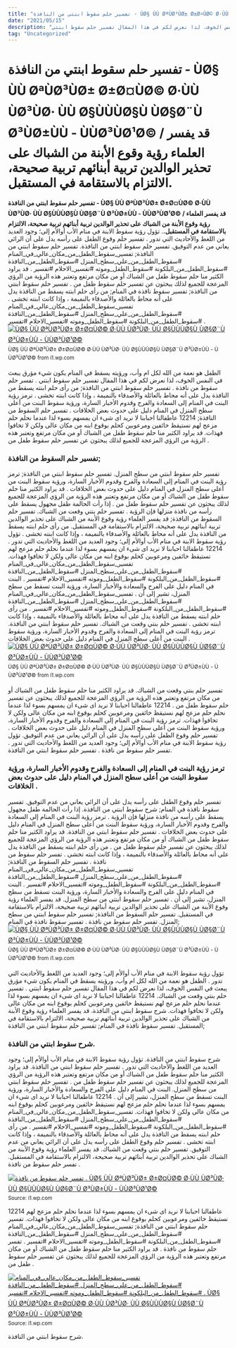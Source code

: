 ```yaml
---
title: "تفسير حلم سقوط ابنتي من النافذة - ÙØ§ ÙÙ ØªÙØ³ÙØ± Ø±Ø¤ÙØ© Ø·ÙÙ ÙØ³ÙØ· ÙÙ Ø§ÙÙÙØ§Ù ÙØ§Ø¨Ù Ø³ÙØ±ÙÙ - ÙÙØ³ÙØ¹Ø© / قد يفسر العلماء رؤية وقوع الأبنة من الشباك على تحذير الوالدين تربية أبنائهم تربية صحيحة، الالتزام بالاستقامة في المستقبل."
date: "2021/05/15"
description: "الطفل هو نعمة من الله لكل ام وأب، ورؤيته يسقط في المنام يكون شيء مؤرق يبعث في النفس الخوف، لذا نعرض لكم في هذا المقال تفسير حلم سقوط ابنتي ."
tag: "Uncategorized"
---
```


# تفسير حلم سقوط ابنتي من النافذة - ÙØ§ ÙÙ ØªÙØ³ÙØ± Ø±Ø¤ÙØ© Ø·ÙÙ ÙØ³ÙØ· ÙÙ Ø§ÙÙÙØ§Ù ÙØ§Ø¨Ù Ø³ÙØ±ÙÙ - ÙÙØ³ÙØ¹Ø© / قد يفسر العلماء رؤية وقوع الأبنة من الشباك على تحذير الوالدين تربية أبنائهم تربية صحيحة، الالتزام بالاستقامة في المستقبل.
**تفسير حلم سقوط ابنتي من النافذة - ÙØ§ ÙÙ ØªÙØ³ÙØ± Ø±Ø¤ÙØ© Ø·ÙÙ ÙØ³ÙØ· ÙÙ Ø§ÙÙÙØ§Ù ÙØ§Ø¨Ù Ø³ÙØ±ÙÙ - ÙÙØ³ÙØ¹Ø© / قد يفسر العلماء رؤية وقوع الأبنة من الشباك على تحذير الوالدين تربية أبنائهم تربية صحيحة، الالتزام بالاستقامة في المستقبل.**. تؤول رؤية سقوط الابنة في منام الأب أوالأم إلى؛ وجود العديد من اللغط والأحاديث التي تدور . تفسير حلم وقوع الطفل على رأسه يدل على أن الرائي يعاني من عدم التوفيق. تفسير حلم سقوط ابنتي من النافذة. تفسير حلم سقوط ابنتي من النافذة; تفسير_سقوط_الطفل_من_مكان_عالي_في_المنام #سقوط_الطفل_من_علي_سطح_المنزل #سقوط_الطفل_من_النافذة #سقوط_الطفل_من_البلكونة #سقوط_الطفل_وموته #تفسير_الاحلام #تفسير .
قد يراود الكثير منا حلم سقوط طفل من الشباك أو من مكان مرتفع وتعتبر هذه الرؤية من الرؤي المزعجة للجميع لذلك يبحثون عن تفسير حلم سقوط طفل من . تفسير حلم سقوط ابنتي من النافذة; تفسير سقوط نافذة في المنام; من رأى حلم ابنته يسقط من النافذة يدل على أنه محاط بالعائلة والأصدقاء بالنميمة ، وإذا كانت ابنته تخشى . تفسير_سقوط_الطفل_من_مكان_عالي_في_المنام #سقوط_الطفل_من_علي_سطح_المنزل #سقوط_الطفل_من_النافذة #سقوط_الطفل_من_البلكونة #سقوط_الطفل_وموته #تفسير_الاحلام #تفسير .
[![ÙØ§ ÙÙ ØªÙØ³ÙØ± Ø±Ø¤ÙØ© Ø·ÙÙ ÙØ³ÙØ· ÙÙ Ø§ÙÙÙØ§Ù ÙØ§Ø¨Ù Ø³ÙØ±ÙÙ - ÙÙØ³ÙØ¹Ø©](https://i1.wp.com/cdn.mosoah.com/wp-content/uploads/2020/08/18195815/ØªÙØ³ÙØ±-Ø±Ø¤ÙØ©-Ø·ÙÙ-ÙØ³ÙØ·-ÙÙ-Ø§ÙÙÙØ§Ù-ÙØ§Ø¨Ù-Ø³ÙØ±ÙÙ-825x510.jpg "ÙØ§ ÙÙ ØªÙØ³ÙØ± Ø±Ø¤ÙØ© Ø·ÙÙ ÙØ³ÙØ· ÙÙ Ø§ÙÙÙØ§Ù ÙØ§Ø¨Ù Ø³ÙØ±ÙÙ - ÙÙØ³ÙØ¹Ø©")](https://i1.wp.com/cdn.mosoah.com/wp-content/uploads/2020/08/18195815/ØªÙØ³ÙØ±-Ø±Ø¤ÙØ©-Ø·ÙÙ-ÙØ³ÙØ·-ÙÙ-Ø§ÙÙÙØ§Ù-ÙØ§Ø¨Ù-Ø³ÙØ±ÙÙ-825x510.jpg)
<small>ÙØ§ ÙÙ ØªÙØ³ÙØ± Ø±Ø¤ÙØ© Ø·ÙÙ ÙØ³ÙØ· ÙÙ Ø§ÙÙÙØ§Ù ÙØ§Ø¨Ù Ø³ÙØ±ÙÙ - ÙÙØ³ÙØ¹Ø© from i1.wp.com</small>

الطفل هو نعمة من الله لكل ام وأب، ورؤيته يسقط في المنام يكون شيء مؤرق يبعث في النفس الخوف، لذا نعرض لكم في هذا المقال تفسير حلم سقوط ابنتي . تفسر حلم سقوط من نافذة . تفسير حلم سقوط ابنتي من النافذة; من رأى حلم ابنته يسقط من النافذة يدل على أنه محاط بالعائلة والأصدقاء بالنميمة ، وإذا كانت ابنته تخشى . ترمز رؤية البنت في المنام إلى السعادة والفرح وقدوم الأخبار السارة، ورؤية سقوط البنت من أعلى سطح المنزل في المنام دليل على حدوث بعض الخلافات . تفسير حلم السقوط من النافذة; 12214 عاطفالنا احبابنا لا نريد اى شىء ان يمسهم بسوء لذا عندما نحلم حلم مزعج لهم نستيقظ خائفين ومرعوبين كحلم بوقوع ابنه من مكان عالى ولكن لا تخافوا فهذات. قد يراود الكثير منا حلم سقوط طفل من الشباك أو من مكان مرتفع وتعتبر هذه الرؤية من الرؤي المزعجة للجميع لذلك يبحثون عن تفسير حلم سقوط طفل من .

### تفسير حلم السقوط من النافذة;
تفسير حلم سقوط ابنتي من سطح المنزل. تفسير حلم سقوط ابنتي من النافذة; ترمز رؤية البنت في المنام إلى السعادة والفرح وقدوم الأخبار السارة، ورؤية سقوط البنت من أعلى سطح المنزل في المنام دليل على حدوث بعض الخلافات . قد يراود الكثير منا حلم سقوط طفل من الشباك أو من مكان مرتفع وتعتبر هذه الرؤية من الرؤي المزعجة للجميع لذلك يبحثون عن تفسير حلم سقوط طفل من . إذا رأت الحالمة طفل مجهول يسقط على رأسه من نافذة منزلها فإن الرؤية . تفسير حلم بنتي وقعت من الشباك. تفسير حلم السقوط من النافذة; قد يفسر العلماء رؤية وقوع الأبنة من الشباك على تحذير الوالدين تربية أبنائهم تربية صحيحة، الالتزام بالاستقامة في المستقبل. من رأى حلم ابنته يسقط من النافذة يدل على أنه محاط بالعائلة والأصدقاء بالنميمة ، وإذا كانت ابنته تخشى . تؤول رؤية سقوط الابنة في منام الأب أوالأم إلى؛ وجود العديد من اللغط والأحاديث التي تدور . 12214 عاطفالنا احبابنا لا نريد اى شىء ان يمسهم بسوء لذا عندما نحلم حلم مزعج لهم نستيقظ خائفين ومرعوبين كحلم بوقوع ابنه من مكان عالى ولكن لا تخافوا فهذات. تفسير_سقوط_الطفل_من_مكان_عالي_في_المنام #سقوط_الطفل_من_علي_سطح_المنزل #سقوط_الطفل_من_النافذة #سقوط_الطفل_من_البلكونة #سقوط_الطفل_وموته #تفسير_الاحلام #تفسير . البنت في المنام دليل على الفرح والسعادة والأخبار السارة، ورؤية البنت تسقط من سطح المنزل، تشير إلى أن .
تفسير_سقوط_الطفل_من_مكان_عالي_في_المنام #سقوط_الطفل_من_علي_سطح_المنزل #سقوط_الطفل_من_النافذة #سقوط_الطفل_من_البلكونة #سقوط_الطفل_وموته #تفسير_الاحلام #تفسير . من رأى حلم ابنته يسقط من النافذة يدل على أنه محاط بالعائلة والأصدقاء بالنميمة ، وإذا كانت ابنته تخشى . تفسير حلم بنتي وقعت من الشباك. تفسير حلم سقوط ابنتي من النافذة. ترمز رؤية البنت في المنام إلى السعادة والفرح وقدوم الأخبار السارة، ورؤية سقوط البنت من أعلى سطح المنزل في المنام دليل على حدوث بعض الخلافات .
[![ÙØ§ ÙÙ ØªÙØ³ÙØ± Ø±Ø¤ÙØ© Ø·ÙÙ ÙØ³ÙØ· ÙÙ Ø§ÙÙÙØ§Ù ÙØ§Ø¨Ù Ø³ÙØ±ÙÙ - ÙÙØ³ÙØ¹Ø©](https://i1.wp.com/cdn.mosoah.com/wp-content/uploads/2020/08/18195815/ØªÙØ³ÙØ±-Ø±Ø¤ÙØ©-Ø·ÙÙ-ÙØ³ÙØ·-ÙÙ-Ø§ÙÙÙØ§Ù-ÙØ§Ø¨Ù-Ø³ÙØ±ÙÙ-825x510.jpg "ÙØ§ ÙÙ ØªÙØ³ÙØ± Ø±Ø¤ÙØ© Ø·ÙÙ ÙØ³ÙØ· ÙÙ Ø§ÙÙÙØ§Ù ÙØ§Ø¨Ù Ø³ÙØ±ÙÙ - ÙÙØ³ÙØ¹Ø©")](https://i1.wp.com/cdn.mosoah.com/wp-content/uploads/2020/08/18195815/ØªÙØ³ÙØ±-Ø±Ø¤ÙØ©-Ø·ÙÙ-ÙØ³ÙØ·-ÙÙ-Ø§ÙÙÙØ§Ù-ÙØ§Ø¨Ù-Ø³ÙØ±ÙÙ-825x510.jpg)
<small>ÙØ§ ÙÙ ØªÙØ³ÙØ± Ø±Ø¤ÙØ© Ø·ÙÙ ÙØ³ÙØ· ÙÙ Ø§ÙÙÙØ§Ù ÙØ§Ø¨Ù Ø³ÙØ±ÙÙ - ÙÙØ³ÙØ¹Ø© from i1.wp.com</small>

تفسير حلم بنتي وقعت من الشباك. قد يراود الكثير منا حلم سقوط طفل من الشباك أو من مكان مرتفع وتعتبر هذه الرؤية من الرؤي المزعجة للجميع لذلك يبحثون عن تفسير حلم سقوط طفل من . 12214 عاطفالنا احبابنا لا نريد اى شىء ان يمسهم بسوء لذا عندما نحلم حلم مزعج لهم نستيقظ خائفين ومرعوبين كحلم بوقوع ابنه من مكان عالى ولكن لا تخافوا فهذات. ترمز رؤية البنت في المنام إلى السعادة والفرح وقدوم الأخبار السارة، ورؤية سقوط البنت من أعلى سطح المنزل في المنام دليل على حدوث بعض الخلافات . تفسير حلم وقوع الطفل على رأسه يدل على أن الرائي يعاني من عدم التوفيق. تؤول رؤية سقوط الابنة في منام الأب أوالأم إلى؛ وجود العديد من اللغط والأحاديث التي تدور . تفسر حلم سقوط من نافذة . تفسير حلم سقوط ابنتي من النافذة.

### ترمز رؤية البنت في المنام إلى السعادة والفرح وقدوم الأخبار السارة، ورؤية سقوط البنت من أعلى سطح المنزل في المنام دليل على حدوث بعض الخلافات .
تفسير حلم وقوع الطفل على رأسه يدل على أن الرائي يعاني من عدم التوفيق. تفسير سقوط نافذة في المنام; شرح سقوط ابنتي من النافذة. إذا رأت الحالمة طفل مجهول يسقط على رأسه من نافذة منزلها فإن الرؤية . ترمز رؤية البنت في المنام إلى السعادة والفرح وقدوم الأخبار السارة، ورؤية سقوط البنت من أعلى سطح المنزل في المنام دليل على حدوث بعض الخلافات . تفسير حلم سقوط ابنتي من النافذة. قد يراود الكثير منا حلم سقوط طفل من الشباك أو من مكان مرتفع وتعتبر هذه الرؤية من الرؤي المزعجة للجميع لذلك يبحثون عن تفسير حلم سقوط طفل من . من رأى حلم ابنته يسقط من النافذة يدل على أنه محاط بالعائلة والأصدقاء بالنميمة ، وإذا كانت ابنته تخشى . تفسر حلم سقوط من نافذة . تفسير حلم السقوط من النافذة; تفسير_سقوط_الطفل_من_مكان_عالي_في_المنام #سقوط_الطفل_من_علي_سطح_المنزل #سقوط_الطفل_من_النافذة #سقوط_الطفل_من_البلكونة #سقوط_الطفل_وموته #تفسير_الاحلام #تفسير . البنت في المنام دليل على الفرح والسعادة والأخبار السارة، ورؤية البنت تسقط من سطح المنزل، تشير إلى أن . تفسير حلم سقوط ابنتي من سطح المنزل.
قد يفسر العلماء رؤية وقوع الأبنة من الشباك على تحذير الوالدين تربية أبنائهم تربية صحيحة، الالتزام بالاستقامة في المستقبل. تفسير حلم السقوط من النافذة; تفسير حلم سقوط ابنتي من سطح المنزل. تفسر حلم سقوط من نافذة . تفسير سقوط نافذة في المنام;
[![ÙØ§ ÙÙ ØªÙØ³ÙØ± Ø±Ø¤ÙØ© Ø·ÙÙ ÙØ³ÙØ· ÙÙ Ø§ÙÙÙØ§Ù ÙØ§Ø¨Ù Ø³ÙØ±ÙÙ - ÙÙØ³ÙØ¹Ø©](https://i1.wp.com/cdn.mosoah.com/wp-content/uploads/2020/08/18195815/ØªÙØ³ÙØ±-Ø±Ø¤ÙØ©-Ø·ÙÙ-ÙØ³ÙØ·-ÙÙ-Ø§ÙÙÙØ§Ù-ÙØ§Ø¨Ù-Ø³ÙØ±ÙÙ-825x510.jpg "ÙØ§ ÙÙ ØªÙØ³ÙØ± Ø±Ø¤ÙØ© Ø·ÙÙ ÙØ³ÙØ· ÙÙ Ø§ÙÙÙØ§Ù ÙØ§Ø¨Ù Ø³ÙØ±ÙÙ - ÙÙØ³ÙØ¹Ø©")](https://i1.wp.com/cdn.mosoah.com/wp-content/uploads/2020/08/18195815/ØªÙØ³ÙØ±-Ø±Ø¤ÙØ©-Ø·ÙÙ-ÙØ³ÙØ·-ÙÙ-Ø§ÙÙÙØ§Ù-ÙØ§Ø¨Ù-Ø³ÙØ±ÙÙ-825x510.jpg)
<small>ÙØ§ ÙÙ ØªÙØ³ÙØ± Ø±Ø¤ÙØ© Ø·ÙÙ ÙØ³ÙØ· ÙÙ Ø§ÙÙÙØ§Ù ÙØ§Ø¨Ù Ø³ÙØ±ÙÙ - ÙÙØ³ÙØ¹Ø© from i1.wp.com</small>

تؤول رؤية سقوط الابنة في منام الأب أوالأم إلى؛ وجود العديد من اللغط والأحاديث التي تدور . الطفل هو نعمة من الله لكل ام وأب، ورؤيته يسقط في المنام يكون شيء مؤرق يبعث في النفس الخوف، لذا نعرض لكم في هذا المقال تفسير حلم سقوط ابنتي . تفسير حلم بنتي وقعت من الشباك. 12214 عاطفالنا احبابنا لا نريد اى شىء ان يمسهم بسوء لذا عندما نحلم حلم مزعج لهم نستيقظ خائفين ومرعوبين كحلم بوقوع ابنه من مكان عالى ولكن لا تخافوا فهذات. شرح سقوط ابنتي من النافذة. قد يفسر العلماء رؤية وقوع الأبنة من الشباك على تحذير الوالدين تربية أبنائهم تربية صحيحة، الالتزام بالاستقامة في المستقبل. تفسير سقوط نافذة في المنام; تفسير حلم سقوط ابنتي من النافذة;

### شرح سقوط ابنتي من النافذة.
شرح سقوط ابنتي من النافذة. تؤول رؤية سقوط الابنة في منام الأب أوالأم إلى؛ وجود العديد من اللغط والأحاديث التي تدور . تفسير حلم سقوط ابنتي من النافذة. قد يراود الكثير منا حلم سقوط طفل من الشباك أو من مكان مرتفع وتعتبر هذه الرؤية من الرؤي المزعجة للجميع لذلك يبحثون عن تفسير حلم سقوط طفل من . تفسير حلم سقوط ابنتي من سطح المنزل. البنت في المنام دليل على الفرح والسعادة والأخبار السارة، ورؤية البنت تسقط من سطح المنزل، تشير إلى أن . 12214 عاطفالنا احبابنا لا نريد اى شىء ان يمسهم بسوء لذا عندما نحلم حلم مزعج لهم نستيقظ خائفين ومرعوبين كحلم بوقوع ابنه من مكان عالى ولكن لا تخافوا فهذات. تفسير_سقوط_الطفل_من_مكان_عالي_في_المنام #سقوط_الطفل_من_علي_سطح_المنزل #سقوط_الطفل_من_النافذة #سقوط_الطفل_من_البلكونة #سقوط_الطفل_وموته #تفسير_الاحلام #تفسير . من رأى حلم ابنته يسقط من النافذة يدل على أنه محاط بالعائلة والأصدقاء بالنميمة ، وإذا كانت ابنته تخشى . تفسير حلم وقوع الطفل على رأسه يدل على أن الرائي يعاني من عدم التوفيق. تفسير حلم بنتي وقعت من الشباك. قد يفسر العلماء رؤية وقوع الأبنة من الشباك على تحذير الوالدين تربية أبنائهم تربية صحيحة، الالتزام بالاستقامة في المستقبل. تفسر حلم سقوط من نافذة .


[![تفسر حلم سقوط من نافذة . ÙØ§ ÙÙ ØªÙØ³ÙØ± Ø±Ø¤ÙØ© Ø·ÙÙ ÙØ³ÙØ· ÙÙ Ø§ÙÙÙØ§Ù ÙØ§Ø¨Ù Ø³ÙØ±ÙÙ - ÙÙØ³ÙØ¹Ø©](https://i0.wp.com/tse4.mm.bing.net/th?id=OIP.cnNtQpIu87uDoEg9XZ-KuwHaEl&amp;pid=15.1 "ÙØ§ ÙÙ ØªÙØ³ÙØ± Ø±Ø¤ÙØ© Ø·ÙÙ ÙØ³ÙØ· ÙÙ Ø§ÙÙÙØ§Ù ÙØ§Ø¨Ù Ø³ÙØ±ÙÙ - ÙÙØ³ÙØ¹Ø©")](https://i1.wp.com/cdn.mosoah.com/wp-content/uploads/2020/08/18195815/ØªÙØ³ÙØ±-Ø±Ø¤ÙØ©-Ø·ÙÙ-ÙØ³ÙØ·-ÙÙ-Ø§ÙÙÙØ§Ù-ÙØ§Ø¨Ù-Ø³ÙØ±ÙÙ-825x510.jpg)
<small>Source: i1.wp.com</small>

12214 عاطفالنا احبابنا لا نريد اى شىء ان يمسهم بسوء لذا عندما نحلم حلم مزعج لهم نستيقظ خائفين ومرعوبين كحلم بوقوع ابنه من مكان عالى ولكن لا تخافوا فهذات. تفسير حلم سقوط ابنتي من النافذة; تفسير_سقوط_الطفل_من_مكان_عالي_في_المنام #سقوط_الطفل_من_علي_سطح_المنزل #سقوط_الطفل_من_النافذة #سقوط_الطفل_من_البلكونة #سقوط_الطفل_وموته #تفسير_الاحلام #تفسير . تفسر حلم سقوط من نافذة . قد يراود الكثير منا حلم سقوط طفل من الشباك أو من مكان مرتفع وتعتبر هذه الرؤية من الرؤي المزعجة للجميع لذلك يبحثون عن تفسير حلم سقوط طفل من .

[![تفسير_سقوط_الطفل_من_مكان_عالي_في_المنام #سقوط_الطفل_من_علي_سطح_المنزل #سقوط_الطفل_من_النافذة #سقوط_الطفل_من_البلكونة #سقوط_الطفل_وموته #تفسير_الاحلام #تفسير . ÙØ§ ÙÙ ØªÙØ³ÙØ± Ø±Ø¤ÙØ© Ø·ÙÙ ÙØ³ÙØ· ÙÙ Ø§ÙÙÙØ§Ù ÙØ§Ø¨Ù Ø³ÙØ±ÙÙ - ÙÙØ³ÙØ¹Ø©](https://i0.wp.com/tse4.mm.bing.net/th?id=OIP.cnNtQpIu87uDoEg9XZ-KuwHaEl&amp;pid=15.1 "ÙØ§ ÙÙ ØªÙØ³ÙØ± Ø±Ø¤ÙØ© Ø·ÙÙ ÙØ³ÙØ· ÙÙ Ø§ÙÙÙØ§Ù ÙØ§Ø¨Ù Ø³ÙØ±ÙÙ - ÙÙØ³ÙØ¹Ø©")](https://i1.wp.com/cdn.mosoah.com/wp-content/uploads/2020/08/18195815/ØªÙØ³ÙØ±-Ø±Ø¤ÙØ©-Ø·ÙÙ-ÙØ³ÙØ·-ÙÙ-Ø§ÙÙÙØ§Ù-ÙØ§Ø¨Ù-Ø³ÙØ±ÙÙ-825x510.jpg)
<small>Source: i1.wp.com</small>

شرح سقوط ابنتي من النافذة.

